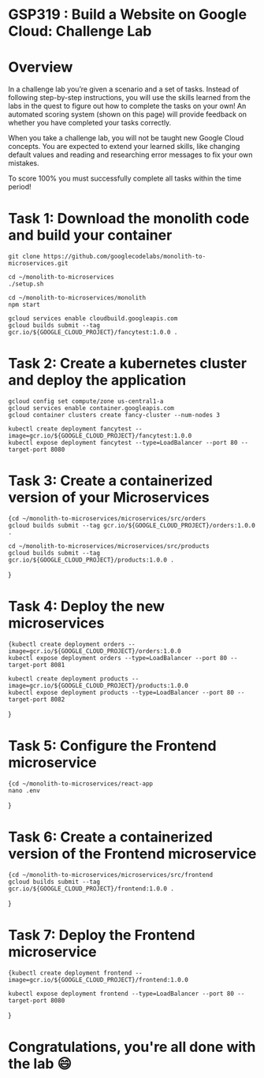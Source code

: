 # GSP319 : Build a Website on Google Cloud: Challenge Lab

# Overview
In a challenge lab you’re given a scenario and a set of tasks. Instead of following step-by-step instructions, you will use the skills learned from the labs in the quest to figure out how to complete the tasks on your own! An automated scoring system (shown on this page) will provide feedback on whether you have completed your tasks correctly.

When you take a challenge lab, you will not be taught new Google Cloud concepts. You are expected to extend your learned skills, like changing default values and reading and researching error messages to fix your own mistakes.

To score 100% you must successfully complete all tasks within the time period!


# Task 1: Download the monolith code and build your container
    git clone https://github.com/googlecodelabs/monolith-to-microservices.git

    cd ~/monolith-to-microservices
    ./setup.sh

    cd ~/monolith-to-microservices/monolith
    npm start

    gcloud services enable cloudbuild.googleapis.com
    gcloud builds submit --tag gcr.io/${GOOGLE_CLOUD_PROJECT}/fancytest:1.0.0 .


# Task 2: Create a kubernetes cluster and deploy the application
    gcloud config set compute/zone us-central1-a
    gcloud services enable container.googleapis.com
    gcloud container clusters create fancy-cluster --num-nodes 3

    kubectl create deployment fancytest --image=gcr.io/${GOOGLE_CLOUD_PROJECT}/fancytest:1.0.0
    kubectl expose deployment fancytest --type=LoadBalancer --port 80 --target-port 8080



# Task 3: Create a containerized version of your Microservices
    {cd ~/monolith-to-microservices/microservices/src/orders
    gcloud builds submit --tag gcr.io/${GOOGLE_CLOUD_PROJECT}/orders:1.0.0 .

    cd ~/monolith-to-microservices/microservices/src/products
    gcloud builds submit --tag gcr.io/${GOOGLE_CLOUD_PROJECT}/products:1.0.0 .
}

# Task 4: Deploy the new microservices
    {kubectl create deployment orders --image=gcr.io/${GOOGLE_CLOUD_PROJECT}/orders:1.0.0
    kubectl expose deployment orders --type=LoadBalancer --port 80 --target-port 8081

    kubectl create deployment products --image=gcr.io/${GOOGLE_CLOUD_PROJECT}/products:1.0.0
    kubectl expose deployment products --type=LoadBalancer --port 80 --target-port 8082
}

# Task 5: Configure the Frontend microservice
    {cd ~/monolith-to-microservices/react-app
    nano .env
}


# Task 6: Create a containerized version of the Frontend microservice
    {cd ~/monolith-to-microservices/microservices/src/frontend
    gcloud builds submit --tag gcr.io/${GOOGLE_CLOUD_PROJECT}/frontend:1.0.0 .
}


# Task 7: Deploy the Frontend microservice
    {kubectl create deployment frontend --image=gcr.io/${GOOGLE_CLOUD_PROJECT}/frontend:1.0.0

    kubectl expose deployment frontend --type=LoadBalancer --port 80 --target-port 8080
}

# Congratulations, you're all done with the lab 😄

 

 
 
 
 
 
 
 
 
